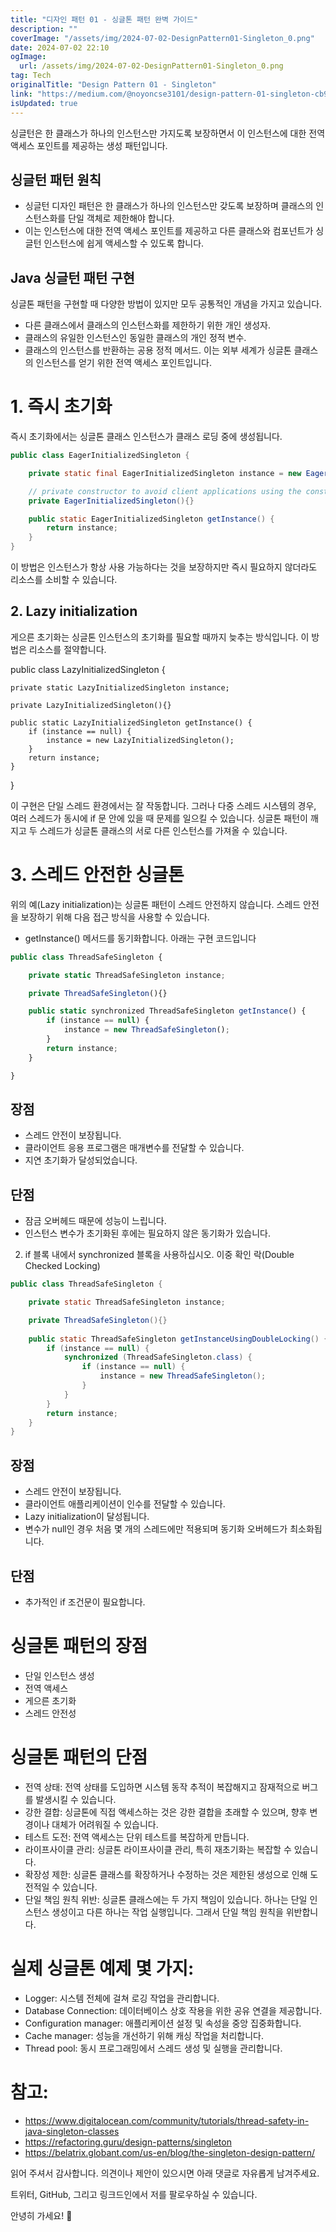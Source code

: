 ```yaml
---
title: "디자인 패턴 01 - 싱글톤 패턴 완벽 가이드"
description: ""
coverImage: "/assets/img/2024-07-02-DesignPattern01-Singleton_0.png"
date: 2024-07-02 22:10
ogImage: 
  url: /assets/img/2024-07-02-DesignPattern01-Singleton_0.png
tag: Tech
originalTitle: "Design Pattern 01 - Singleton"
link: "https://medium.com/@noyoncse3101/design-pattern-01-singleton-cb9db180cffe"
isUpdated: true
---
```





싱글턴은 한 클래스가 하나의 인스턴스만 가지도록 보장하면서 이 인스턴스에 대한 전역 액세스 포인트를 제공하는 생성 패턴입니다.

## 싱글턴 패턴 원칙

- 싱글턴 디자인 패턴은 한 클래스가 하나의 인스턴스만 갖도록 보장하며 클래스의 인스턴스화를 단일 객체로 제한해야 합니다.
- 이는 인스턴스에 대한 전역 액세스 포인트를 제공하고 다른 클래스와 컴포넌트가 싱글턴 인스턴스에 쉽게 액세스할 수 있도록 합니다.

## Java 싱글턴 패턴 구현

<div class="content-ad"></div>

싱글톤 패턴을 구현할 때 다양한 방법이 있지만 모두 공통적인 개념을 가지고 있습니다.

- 다른 클래스에서 클래스의 인스턴스화를 제한하기 위한 개인 생성자.
- 클래스의 유일한 인스턴스인 동일한 클래스의 개인 정적 변수.
- 클래스의 인스턴스를 반환하는 공용 정적 메서드. 이는 외부 세계가 싱글톤 클래스의 인스턴스를 얻기 위한 전역 액세스 포인트입니다.

# 1. 즉시 초기화

즉시 초기화에서는 싱글톤 클래스 인스턴스가 클래스 로딩 중에 생성됩니다.

<div class="content-ad"></div>

```java
public class EagerInitializedSingleton {

    private static final EagerInitializedSingleton instance = new EagerInitializedSingleton();

    // private constructor to avoid client applications using the constructor
    private EagerInitializedSingleton(){}

    public static EagerInitializedSingleton getInstance() {
        return instance;
    }
}
```

이 방법은 인스턴스가 항상 사용 가능하다는 것을 보장하지만 즉시 필요하지 않더라도 리소스를 소비할 수 있습니다.

## 2. Lazy initialization

게으른 초기화는 싱글톤 인스턴스의 초기화를 필요할 때까지 늦추는 방식입니다. 이 방법은 리소스를 절약합니다.

<div class="content-ad"></div>


public class LazyInitializedSingleton {

    private static LazyInitializedSingleton instance;

    private LazyInitializedSingleton(){}

    public static LazyInitializedSingleton getInstance() {
        if (instance == null) {
            instance = new LazyInitializedSingleton();
        }
        return instance;
    }
}


이 구현은 단일 스레드 환경에서는 잘 작동합니다. 그러나 다중 스레드 시스템의 경우, 여러 스레드가 동시에 if 문 안에 있을 때 문제를 일으킬 수 있습니다. 싱글톤 패턴이 깨지고 두 스레드가 싱글톤 클래스의 서로 다른 인스턴스를 가져올 수 있습니다.

# 3. 스레드 안전한 싱글톤

위의 예(Lazy initialization)는 싱글톤 패턴이 스레드 안전하지 않습니다. 스레드 안전을 보장하기 위해 다음 접근 방식을 사용할 수 있습니다.


<div class="content-ad"></div>

- getInstance() 메서드를 동기화합니다. 아래는 구현 코드입니다

```js
public class ThreadSafeSingleton {

    private static ThreadSafeSingleton instance;

    private ThreadSafeSingleton(){}

    public static synchronized ThreadSafeSingleton getInstance() {
        if (instance == null) {
            instance = new ThreadSafeSingleton();
        }
        return instance;
    }

}
```

## 장점

- 스레드 안전이 보장됩니다.
- 클라이언트 응용 프로그램은 매개변수를 전달할 수 있습니다.
- 지연 초기화가 달성되었습니다.

<div class="content-ad"></div>

## 단점

- 잠금 오버헤드 때문에 성능이 느립니다.
- 인스턴스 변수가 초기화된 후에는 필요하지 않은 동기화가 있습니다.

2. if 블록 내에서 synchronized 블록을 사용하십시오. 이중 확인 락(Double Checked Locking)

```java
public class ThreadSafeSingleton {

    private static ThreadSafeSingleton instance;

    private ThreadSafeSingleton(){}
  
    public static ThreadSafeSingleton getInstanceUsingDoubleLocking() {
        if (instance == null) {
            synchronized (ThreadSafeSingleton.class) {
                if (instance == null) {
                    instance = new ThreadSafeSingleton();
                }
            }
        }
        return instance;
    }
}
```

<div class="content-ad"></div>

## 장점

- 스레드 안전이 보장됩니다.
- 클라이언트 애플리케이션이 인수를 전달할 수 있습니다.
- Lazy initialization이 달성됩니다.
- 변수가 null인 경우 처음 몇 개의 스레드에만 적용되며 동기화 오버헤드가 최소화됩니다.

## 단점

- 추가적인 if 조건문이 필요합니다.

<div class="content-ad"></div>

# 싱글톤 패턴의 장점

- 단일 인스턴스 생성
- 전역 액세스
- 게으른 초기화
- 스레드 안전성

# 싱글톤 패턴의 단점

- 전역 상태: 전역 상태를 도입하면 시스템 동작 추적이 복잡해지고 잠재적으로 버그를 발생시킬 수 있습니다.
- 강한 결합: 싱글톤에 직접 액세스하는 것은 강한 결합을 초래할 수 있으며, 향후 변경이나 대체가 어려워질 수 있습니다.
- 테스트 도전: 전역 액세스는 단위 테스트를 복잡하게 만듭니다.
- 라이프사이클 관리: 싱글톤 라이프사이클 관리, 특히 재초기화는 복잡할 수 있습니다.
- 확장성 제한: 싱글톤 클래스를 확장하거나 수정하는 것은 제한된 생성으로 인해 도전적일 수 있습니다.
- 단일 책임 원칙 위반: 싱글톤 클래스에는 두 가지 책임이 있습니다. 하나는 단일 인스턴스 생성이고 다른 하나는 작업 실행입니다. 그래서 단일 책임 원칙을 위반합니다.

<div class="content-ad"></div>

# 실제 싱글톤 예제 몇 가지:

- Logger: 시스템 전체에 걸쳐 로깅 작업을 관리합니다.
- Database Connection: 데이터베이스 상호 작용을 위한 공유 연결을 제공합니다.
- Configuration manager: 애플리케이션 설정 및 속성을 중앙 집중화합니다.
- Cache manager: 성능을 개선하기 위해 캐싱 작업을 처리합니다.
- Thread pool: 동시 프로그래밍에서 스레드 생성 및 실행을 관리합니다.

# 참고:

- https://www.digitalocean.com/community/tutorials/thread-safety-in-java-singleton-classes
- https://refactoring.guru/design-patterns/singleton
- https://belatrix.globant.com/us-en/blog/the-singleton-design-pattern/

<div class="content-ad"></div>

읽어 주셔서 감사합니다. 의견이나 제안이 있으시면 아래 댓글로 자유롭게 남겨주세요.

트위터, GitHub, 그리고 링크드인에서 저를 팔로우하실 수 있습니다.

안녕히 가세요! 👋